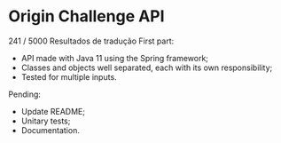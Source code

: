 # Origin Challenge API

241 / 5000
Resultados de tradução
First part:
   - API made with Java 11 using the Spring framework;
   - Classes and objects well separated, each with its own responsibility;
   - Tested for multiple inputs.

Pending:
  - Update README;
  - Unitary tests;
  - Documentation.

